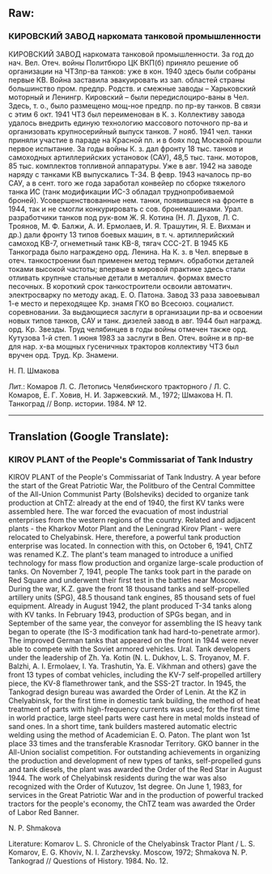 ## Raw:


### КИРОВСКИЙ ЗАВОД наркомата танковой промышленности

КИРОВСКИЙ ЗАВОД наркомата танковой промышленности. За год до нач. Вел. Отеч. войны Политбюро ЦК ВКП(б) приняло решение об организации на ЧТЗпр-ва танков: уже в кон. 1940 здесь были собраны первые КВ. Война заставила эвакуировать из зап. областей страны большинство пром. предпр. Родств. и смежные заводы – Харьковский моторный и Ленингр. Кировский – были передислоциро-ваны в Чел. Здесь, т. о., было размещено мощ-ное предпр. по пр-ву танков. В связи с этим 6 окт. 1941 ЧТЗ был переименован в К. з. Коллективу завода удалось внедрить единую технологию массового поточного пр-ва и организовать крупносерийный выпуск танков. 7 нояб. 1941 чел. танки приняли участие в параде на Красной пл. и в боях под Москвой прошли первое испытание. За годы войны К. з. дал фронту 18 тыс. танков и самоходных артиллерийских установок (САУ), 48,5 тыс. танк. моторов, 85 тыс. комплектов топливной аппаратуры. Уже в авг. 1942 на заводе наряду с танками КВ выпускались Т-34. В февр. 1943 началось пр-во САУ, а в сент. того же года заработал конвейер по сборке тяжелого танка ИС (танк модификации ИС-3 обладал труднопробиваемой броней). Усовершенствованные нем. танки, появившиеся на фронте в 1944, так и не смогли конкурировать с сов. бронемашинами. Урал. разработчики танков под рук-вом Ж. Я. Котина (Н. Л. Духов, Л. С. Троянов, М. Ф. Балжи, А. И. Ермолаев, И. Я. Трашутин, Я. Е. Вихман и др.) дали фронту 13 типов боевых машин, в т. ч. артиллерийский самоход КВ-7, огнеметный танк КВ-8, тягач ССС-2Т. В 1945 КБ Танкограда было награждено орд. Ленина. На К. з. в Чел. впервые в отеч. танкостроении был применен метод термич. обработки деталей токами высокой частоты; впервые в мировой практике здесь стали отливать крупные стальные детали в металлич. формах вместо песочных. В короткий срок танкостроители освоили автоматич. электросварку по методу акад. Е. О. Патона. Завод 33 раза завоевывал 1-е место и переходящее Кр. знамя ГКО во Всесоюз. социалист. соревновании. За выдающиеся за­слуги в организации пр-ва и освоении новых типов танков, САУ и танк. дизелей завод в авг. 1944 был награжд. орд. Кр. Звезды. Труд челябинцев в годы войны отмечен также орд. Кутузова 1-й степ. 1 июня 1983 за заслуги в Вел. Отеч. войне и в пр-ве для нар. х-ва мощных гусеничных тракторов коллективу ЧТЗ был вручен орд. Труд. Кр. Знамени.

Н. П. Шмакова

Лит.: Комаров Л. С. Летопись Челябинского тракторного / Л. С. Комаров, Е. Г. Ховив, Н. И. Заржевский. М., 1972; Шмакова Н. П. Танкоград // Вопр. истории. 1984. № 12.

---

## Translation (Google Translate):

### KIROV PLANT of the People's Commissariat of Tank Industry

KIROV PLANT of the People's Commissariat of Tank Industry. A year before the start of the Great Patriotic War, the Politburo of the Central Committee of the All-Union Communist Party (Bolsheviks) decided to organize tank production at ChTZ: already at the end of 1940, the first KV tanks were assembled here. The war forced the evacuation of most industrial enterprises from the western regions of the country. Related and adjacent plants - the Kharkov Motor Plant and the Leningrad Kirov Plant - were relocated to Chelyabinsk. Here, therefore, a powerful tank production enterprise was located. In connection with this, on October 6, 1941, ChTZ was renamed K.Z. The plant's team managed to introduce a unified technology for mass flow production and organize large-scale production of tanks. On November 7, 1941, people The tanks took part in the parade on Red Square and underwent their first test in the battles near Moscow. During the war, K.Z. gave the front 18 thousand tanks and self-propelled artillery units (SPG), 48.5 thousand tank engines, 85 thousand sets of fuel equipment. Already in August 1942, the plant produced T-34 tanks along with KV tanks. In February 1943, production of SPGs began, and in September of the same year, the conveyor for assembling the IS heavy tank began to operate (the IS-3 modification tank had hard-to-penetrate armor). The improved German tanks that appeared on the front in 1944 were never able to compete with the Soviet armored vehicles. Ural. Tank developers under the leadership of Zh. Ya. Kotin (N. L. Dukhov, L. S. Troyanov, M. F. Balzhi, A. I. Ermolaev, I. Ya. Trashutin, Ya. E. Vikhman and others) gave the front 13 types of combat vehicles, including the KV-7 self-propelled artillery piece, the KV-8 flamethrower tank, and the SSS-2T tractor. In 1945, the Tankograd design bureau was awarded the Order of Lenin. At the KZ in Chelyabinsk, for the first time in domestic tank building, the method of heat treatment of parts with high-frequency currents was used; for the first time in world practice, large steel parts were cast here in metal molds instead of sand ones. In a short time, tank builders mastered automatic electric welding using the method of Academician E. O. Paton. The plant won 1st place 33 times and the transferable Krasnodar Territory. GKO banner in the All-Union socialist competition. For outstanding achievements in organizing the production and development of new types of tanks, self-propelled guns and tank diesels, the plant was awarded the Order of the Red Star in August 1944. The work of Chelyabinsk residents during the war was also recognized with the Order of Kutuzov, 1st degree. On June 1, 1983, for services in the Great Patriotic War and in the production of powerful tracked tractors for the people's economy, the ChTZ team was awarded the Order of Labor Red Banner.

N. P. Shmakova

Literature: Komarov L. S. Chronicle of the Chelyabinsk Tractor Plant / L. S. Komarov, E. G. Khoviv, N. I. Zarzhevsky. Moscow, 1972; Shmakova N. P. Tankograd // Questions of History. 1984. No. 12.
